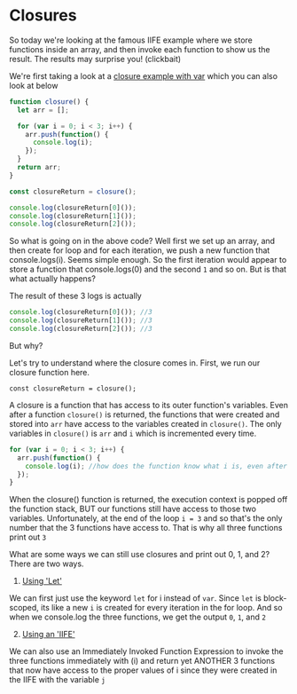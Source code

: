 # Closures

So today we're looking at the famous IIFE example where we store functions inside an array, and then invoke each function to show us the result. The results may surprise you! (clickbait)

We're first taking a look at a [closure example with var](closureWithVar.js) which you can also look at below

```js
function closure() {
  let arr = [];

  for (var i = 0; i < 3; i++) {
    arr.push(function() {
      console.log(i);
    });
  }
  return arr;
}

const closureReturn = closure();

console.log(closureReturn[0]());
console.log(closureReturn[1]());
console.log(closureReturn[2]());
```

So what is going on in the above code? Well first we set up an array, and then create for loop and for each iteration, we push a new function that console.logs(i). Seems simple enough. So the first iteration would appear to store a function that console.logs(0) and the second `1` and so on. But is that what actually happens?

The result of these 3 logs is actually

```js
console.log(closureReturn[0]()); //3
console.log(closureReturn[1]()); //3
console.log(closureReturn[2]()); //3
```

But why?

Let's try to understand where the closure comes in. First, we run our closure function here.

`const closureReturn = closure();`

A closure is a function that has access to its outer function's variables. Even after a function `closure()` is returned, the functions that were created and stored into `arr` have access to the variables created in `closure()`. The only variables in `closure()` is `arr` and `i` which is incremented every time.

```js
for (var i = 0; i < 3; i++) {
  arr.push(function() {
    console.log(i); //how does the function know what i is, even after the array gets returned?
  });
}
```

When the closure() function is returned, the execution context is popped off the function stack, BUT our functions still have access to those two variables. Unfortunately, at the end of the loop `i = 3` and so that's the only number that the 3 functions have access to. That is why all three functions print out `3`

What are some ways we can still use closures and print out 0, 1, and 2? There are two ways.

1. [Using 'Let'](closureWithLet.js)

We can first just use the keyword `let` for i instead of `var`. Since `let` is block-scoped, its like a new `i` is created for every iteration in the for loop. And so when we console.log the three functions, we get the output `0`, `1`, and `2`

2.  [Using an 'IIFE'](closureWithIIFE.js)

We can also use an Immediately Invoked Function Expression to invoke the three functions immediately with (i) and return yet ANOTHER 3 functions that now have access to the proper values of i since they were created in the IIFE with the variable `j`
